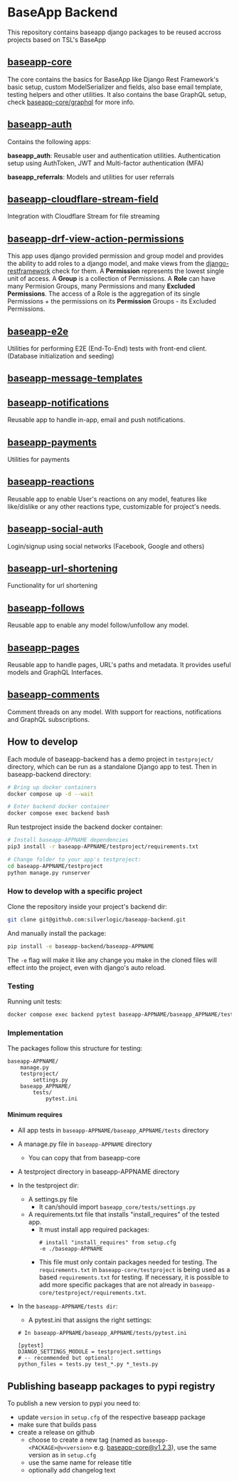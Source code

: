 # BaseApp Backend

This repository contains baseapp django packages to be reused accross projects based on TSL's BaseApp

## [baseapp-core](baseapp-core)

The core contains the basics for BaseApp like Django Rest Framework's basic setup, custom ModelSerializer and fields, also base email template, testing helpers and other utilities. It also contains the base GraphQL setup, check [baseapp-core/graphql](baseapp-core/graphql) for more info.

## [baseapp-auth](baseapp-auth)

Contains the following apps:

**baseapp_auth**: Reusable user and authentication utilities. Authentication setup using AuthToken, JWT and Multi-factor authentication (MFA)

**baseapp_referrals**: Models and utilities for user referrals

## [baseapp-cloudflare-stream-field](baseapp-cloudflare-stream-field)

Integration with Cloudflare Stream for file streaming

## [baseapp-drf-view-action-permissions](baseapp-drf-view-action-permissions)

This app uses django provided permission and group model and provides the ability to add roles to a django model, and make views from the [django-restframework](https://www.django-rest-framework.org/) check for them. A **Permission** represents the lowest single unit of access. A **Group** is a collection of Permissions. A **Role** can have many Permision Groups, many Permissions and many **Excluded Permissions**. The access of a Role is the aggregation of its single Permissions + the permissions on its **Permission** Groups - its Excluded Permissions.

## [baseapp-e2e](baseapp-e2e)

Utilities for performing E2E (End-To-End) tests with front-end client. (Database initialization and seeding)

## [baseapp-message-templates](baseapp-message-templates)

## [baseapp-notifications](baseapp-notifications)

Reusable app to handle in-app, email and push notifications.

## [baseapp-payments](baseapp-payments)

Utilities for payments

## [baseapp-reactions](baseapp-reactions)

Reusable app to enable User's reactions on any model, features like like/dislike or any other reactions type, customizable for project's needs.

## [baseapp-social-auth](baseapp-social-auth)

Login/signup using social networks (Facebook, Google and others)

## [baseapp-url-shortening](baseapp-url-shortening)

Functionality for url shortening

## [baseapp-follows](baseapp-follows)

Reusable app to enable any model follow/unfollow any model.

## [baseapp-pages](baseapp-pages)

Reusable app to handle pages, URL's paths and metadata. It provides useful models and GraphQL Interfaces.

## [baseapp-comments](baseapp-comments)

Comment threads on any model. With support for reactions, notifications and GraphQL subscriptions.

## How to develop

Each module of baseapp-backend has a demo project in `testproject/` directory, which can be run as a standalone Django app to test. Then in baseapp-backend directory:

```bash
# Bring up docker containers
docker compose up -d --wait

# Enter backend docker container
docker compose exec backend bash
```

Run testproject inside the backend docker container:

```bash
# Install baseapp-APPNAME dependencies
pip3 install -r baseapp-APPNAME/testproject/requirements.txt

# Change folder to your app's testproject:
cd baseapp-APPNAME/testproject
python manage.py runserver
```

### How to develop with a specific project

Clone the repository inside your project's backend dir:

```bash
git clone git@github.com:silverlogic/baseapp-backend.git
```

And manually install the package:

```bash
pip install -e baseapp-backend/baseapp-APPNAME
```

The `-e` flag will make it like any change you make in the cloned files will effect into the project, even with django's auto reload.

### Testing

Running unit tests:

```bash
docker compose exec backend pytest baseapp-APPNAME/baseapp_APPNAME/tests
```

### Implementation

The packages follow this structure for testing:

```
baseapp-APPNAME/
    manage.py
    testproject/
        settings.py
    baseapp_APPNAME/
        tests/
            pytest.ini
```

#### Minimum requires

- All app tests in `baseapp-APPNAME/baseapp_APPNAME/tests` directory
- A manage.py file in `baseapp-APPNAME` directory
  - You can copy that from baseapp-core
- A testproject directory in baseapp-APPNAME directory
- In the testproject dir:
  - A settings.py file
    - It can/should import `baseapp_core/tests/settings.py`
  - A requirements.txt file that installs "install_requires" of the tested app.
    - It must install app required packages:
      ```
      # install "install_requires" from setup.cfg
      -e ./baseapp-APPNAME
      ```
    - This file must only contain packages needed for testing. The `requirements.txt` in `baseapp-core/testproject` is being used as a based `requirements.txt` for testing. If necessary, it is possible to add more specific packages that are not already in `baseapp-core/testproject/requirements.txt`.
- In the `baseapp-APPNAME/tests dir`:

  - A pytest.ini that assigns the right settings:

  ```
  # In baseapp-APPNAME/baseapp_APPNAME/tests/pytest.ini

  [pytest]
  DJANGO_SETTINGS_MODULE = testproject.settings
  # -- recommended but optional:
  python_files = tests.py test_*.py *_tests.py
  ```

## Publishing baseapp packages to pypi registry

To publish a new version to pypi you need to:

- update `version` in `setup.cfg` of the respective baseapp package
- make sure that builds pass
- create a release on github
  - choose to create a new tag (named as `baseapp-<PACKAGE>@v<version>` e.g. baseapp-core@v1.2.3), use the same version as in `setup.cfg`
  - use the same name for release title
  - optionally add changelog text
